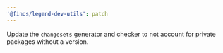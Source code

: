 ```yaml
---
'@finos/legend-dev-utils': patch
---
```


Update the `changesets` generator and checker to not account for private packages without a version.
